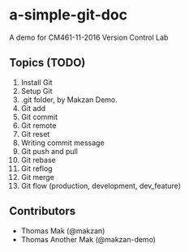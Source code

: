 # a-simple-git-doc
A demo for CM461-11-2016 Version Control Lab

## Topics (TODO)

1. Install Git
2. Setup Git
3. .git folder, by Makzan Demo.
4. Git add
5. Git commit
6. Git remote
7. Git reset
8. Writing commit message
9. Git push and pull
10. Git rebase
11. Git reflog
12. Git merge
13. Git flow (production, development, dev_feature)


## Contributors

- Thomas Mak (@makzan)
- Thomas Another Mak (@makzan-demo)


